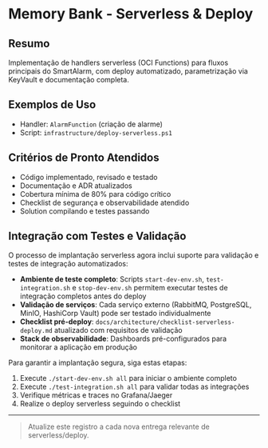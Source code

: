 # Memory Bank - Serverless & Deploy

## Resumo

Implementação de handlers serverless (OCI Functions) para fluxos principais do SmartAlarm, com deploy automatizado, parametrização via KeyVault e documentação completa.

## Exemplos de Uso

- Handler: `AlarmFunction` (criação de alarme)
- Script: `infrastructure/deploy-serverless.ps1`

## Critérios de Pronto Atendidos

- Código implementado, revisado e testado
- Documentação e ADR atualizados
- Cobertura mínima de 80% para código crítico
- Checklist de segurança e observabilidade atendido
- Solution compilando e testes passando

## Integração com Testes e Validação

O processo de implantação serverless agora inclui suporte para validação e testes de integração automatizados:

- **Ambiente de teste completo**: Scripts `start-dev-env.sh`, `test-integration.sh` e `stop-dev-env.sh` permitem executar testes de integração completos antes do deploy
- **Validação de serviços**: Cada serviço externo (RabbitMQ, PostgreSQL, MinIO, HashiCorp Vault) pode ser testado individualmente
- **Checklist pré-deploy**: `docs/architecture/checklist-serverless-deploy.md` atualizado com requisitos de validação
- **Stack de observabilidade**: Dashboards pré-configurados para monitorar a aplicação em produção

Para garantir a implantação segura, siga estas etapas:

1. Execute `./start-dev-env.sh all` para iniciar o ambiente completo
2. Execute `./test-integration.sh all` para validar todas as integrações
3. Verifique métricas e traces no Grafana/Jaeger
4. Realize o deploy serverless seguindo o checklist

---

> Atualize este registro a cada nova entrega relevante de serverless/deploy.
